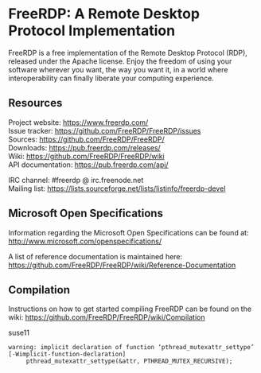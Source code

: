 # FreeRDP: A Remote Desktop Protocol Implementation

FreeRDP is a free implementation of the Remote Desktop Protocol (RDP), released under the Apache license.
Enjoy the freedom of using your software wherever you want, the way you want it, in a world where
interoperability can finally liberate your computing experience.

## Resources

Project website: https://www.freerdp.com/  
Issue tracker: https://github.com/FreeRDP/FreeRDP/issues  
Sources: https://github.com/FreeRDP/FreeRDP/  
Downloads: https://pub.freerdp.com/releases/  
Wiki: https://github.com/FreeRDP/FreeRDP/wiki  
API documentation: https://pub.freerdp.com/api/  

IRC channel: #freerdp @ irc.freenode.net  
Mailing list: https://lists.sourceforge.net/lists/listinfo/freerdp-devel

## Microsoft Open Specifications

Information regarding the Microsoft Open Specifications can be found at:
http://www.microsoft.com/openspecifications/

A list of reference documentation is maintained here:
https://github.com/FreeRDP/FreeRDP/wiki/Reference-Documentation

## Compilation

Instructions on how to get started compiling FreeRDP can be found on the wiki:
https://github.com/FreeRDP/FreeRDP/wiki/Compilation

suse11

```
warning: implicit declaration of function ‘pthread_mutexattr_settype’ [-Wimplicit-function-declaration]
     pthread_mutexattr_settype(&attr, PTHREAD_MUTEX_RECURSIVE);
```
